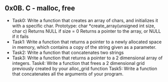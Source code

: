 ## 0x0B. C - malloc, free

- Task0: Write a function that creates an array of chars, and initializes it with a specific char.
Prototype: char *create_array(unsigned int size, char c)
Returns NULL if size = 0
Returns a pointer to the array, or NULL if it fails
- Task1: Write a function that returns a pointer to a newly allocated space in memory, which contains a copy of the string given as a parameter.
- Task2: Write a function that concatenates two strings
- Task3: Write a function that returns a pointer to a 2 dimensional array of integers.
Task4: Write a function that frees a 2 dimensional grid previously created by your alloc_grid function
Task5: Write a function that concatenates all the arguments of your program.


